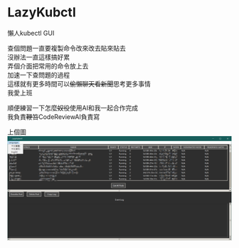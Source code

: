 # LazyKubctl
懶人kubectl GUI

查個問題一直要複製命令改來改去貼來貼去  
沒辦法一直這樣搞好累  
弄個介面把常用的命令放上去  
加速一下查問題的過程  
這樣就有更多時間可以~~偷懶聊天看新聞~~思考更多事情  
我愛上班  

順便練習一下怎麼~~奴役~~使用AI和我一起合作完成  
我負責~~鞭笞~~CodeReviewAI負責寫  

上個圖  
![alt text](readme/image240716.png)